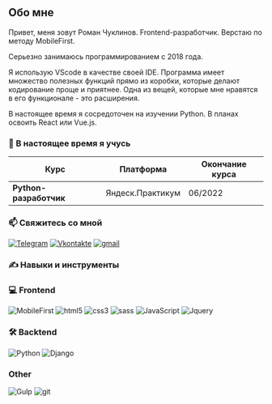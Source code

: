#

## Обо мне

Привет, меня зовут Роман Чуклинов. Frontend-разработчик. Верстаю по методу MobileFirst.

Серьезно занимаюсь программированием с 2018 года.

Я использую VScode в качестве своей IDE.
Программа имеет множество полезных функций прямо из коробки, которые делают кодирование проще и приятнее. Одна из вещей, которые мне нравятся в его функционале - это расширения.

В настоящее время я сосредоточен на изучении Python. В планах освоить React или Vue.js.

### 🔎 В настоящее время я учусь

| Курс | Платформа | Окончание курса |
| --- | --- | --- |
| __Python-разработчик__ | Яндеск.Практикум | 06/2022 |

### 📫 Свяжитесь со мной

[![Telegram](https://img.shields.io/badge/-Telegram-090909?style=for-the-badge&logo=Telegram)](https://t.me/xjt85)
[![Vkontakte](https://img.shields.io/badge/-Vkontakte-090909?style=for-the-badge&logo=vk)](https://vk.com/roman_xjt)
[![gmail](https://img.shields.io/badge/-gmail-090909?style=for-the-badge&logo=gmail)](mailto:xjtvu85@mail.com)

### ✍ Навыки и инструменты

### 💻 Frontend

![MobileFirst](https://img.shields.io/badge/-метод%20Mobile%20First-090909?style=for-the-badge&logo=MobileFirst)
![html5](https://img.shields.io/badge/-html5-090909?style=for-the-badge&logo=html5)
![css3](https://img.shields.io/badge/-css3-090909?style=for-the-badge&logo=css3)
![sass](https://img.shields.io/badge/-sass-090909?style=for-the-badge&logo=sass)
![JavaScript](https://img.shields.io/badge/-JavaScript-090909?style=for-the-badge&logo=JavaScript)
![Jquery](https://img.shields.io/badge/-Jquery-090909?style=for-the-badge&logo=Jquery)

### 🛠 Backtend

![Python](https://img.shields.io/badge/-Python-090909?style=for-the-badge&logo=Python)
![Django](https://img.shields.io/badge/-Django-090909?style=for-the-badge&logo=Django)

### Other

![Gulp](https://img.shields.io/badge/-Gulp-090909?style=for-the-badge&logo=Gulp)
![git](https://img.shields.io/badge/-git-090909?style=for-the-badge&logo=git)
